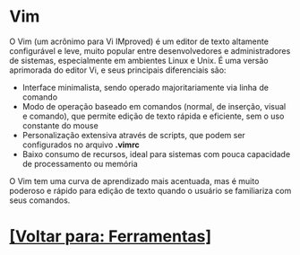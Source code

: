 # Vim

O Vim (um acrônimo para Vi IMproved) é um editor de texto altamente configurável e leve, muito popular entre desenvolvedores e administradores de sistemas, especialmente em ambientes Linux e Unix. É uma versão aprimorada do editor Vi, e seus principais diferenciais são:

- Interface minimalista, sendo operado majoritariamente via linha de comando
- Modo de operação baseado em comandos (normal, de inserção, visual e comando), que permite edição de texto rápida e eficiente, sem o uso constante do mouse
- Personalização extensiva através de scripts, que podem ser configurados no arquivo **.vimrc**
- Baixo consumo de recursos, ideal para sistemas com pouca capacidade de processamento ou memória

O Vim tem uma curva de aprendizado mais acentuada, mas é muito poderoso e rápido para edição de texto quando o usuário se familiariza com seus comandos.

# [[Voltar para: Ferramentas]](../ferramentas.md)